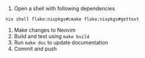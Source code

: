1. Open a shell with following dependencies

```shell
nix shell flake:nixpkgs#cmake flake:nixpkgs#gettext
```

1. Make changes to Neovim
1. Build and test using `make build`
1. Run `make doc` to update documentation
1. Commit and push
